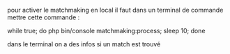 pour activer le matchmaking en local il faut dans un terminal de commande mettre cette commande :

while true; do php bin/console matchmaking:process; sleep 10; done

dans le terminal on a des infos si un match est trouvé 